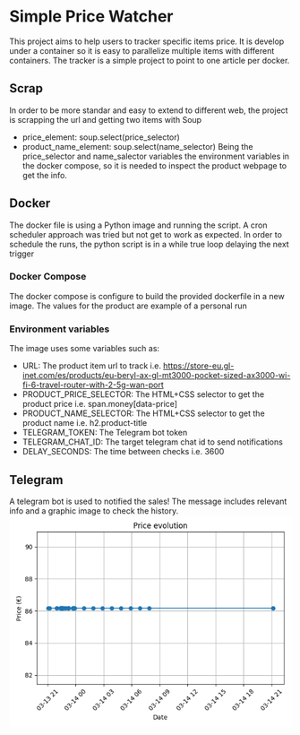 # Simple Price Watcher 
This project aims to help users to tracker specific items price. It is develop under a container so it is easy to parallelize multiple items with different containers. The tracker is a simple project to point to one article per docker.

## Scrap
In order to be more standar and easy to extend to different web, the project is scrapping the url and getting two items with Soup
- price_element: soup.select(price_selector)
- product_name_element: soup.select(name_selector)
Being the price_selector and name_salector variables the environment variables in the docker compose, so it is needed to inspect the product webpage to get the info. 

## Docker
The docker file is using a Python image and running the script. A cron scheduler approach was tried but not get to work as expected. In order to schedule the runs, the python script is in a while true loop delaying the next trigger

### Docker Compose
The docker compose is configure to build the provided dockerfile in a new image.
The values for the product are example of a personal run

### Environment variables
The image uses some variables such as:
- URL: The product item url to track i.e. https://store-eu.gl-inet.com/es/products/eu-beryl-ax-gl-mt3000-pocket-sized-ax3000-wi-fi-6-travel-router-with-2-5g-wan-port
- PRODUCT_PRICE_SELECTOR: The HTML+CSS selector to get the product price i.e. span.money[data-price]
- PRODUCT_NAME_SELECTOR: The HTML+CSS selector to get the product name i.e. h2.product-title
- TELEGRAM_TOKEN: The Telegram bot token
- TELEGRAM_CHAT_ID: The target telegram chat id to send notifications
- DELAY_SECONDS: The time between checks i.e. 3600

## Telegram
A telegram bot is used to notified the sales! The message includes relevant info and a graphic image to check the history.
![Price history graphic example](docs/assets/price_history.png)
